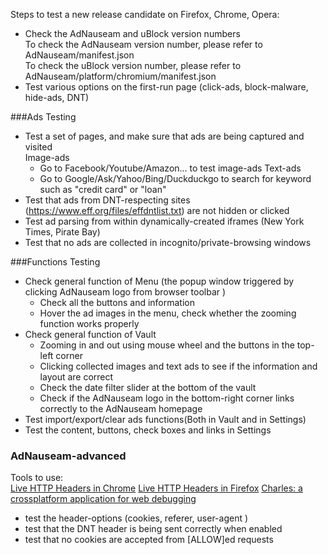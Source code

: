 Steps to test a new release candidate on Firefox, Chrome, Opera:


* Check the AdNauseam and uBlock version numbers   
  To check the AdNauseam version number, please refer to AdNauseam/manifest.json   
  To check the uBlock version number, please refer to AdNauseam/platform/chromium/manifest.json
* Test various options on the first-run page (click-ads, block-malware, hide-ads, DNT)

###Ads Testing
* Test a set of pages, and make sure that ads are being captured and visited   
  Image-ads
  - Go to Facebook/Youtube/Amazon... to test image-ads
  Text-ads
  - Go to Google/Ask/Yahoo/Bing/Duckduckgo to search for keyword such as "credit card" or "loan"
*  Test that ads from DNT-respecting sites (https://www.eff.org/files/effdntlist.txt) are not hidden or clicked
*  Test ad parsing from within dynamically-created iframes (New York Times, Pirate Bay)                       
*  Test that no ads are collected in incognito/private-browsing windows
  

###Functions Testing
* Check general function of Menu 
   (the popup window triggered by clicking AdNauseam logo from browser toolbar )
   - Check all the buttons and information
   - Hover the ad images in the menu, check whether the zooming function works properly
* Check general function of Vault
   - Zooming in and out using mouse wheel and the buttons in the top-left corner 
   - Clicking collected images and text ads to see if the information and layout are correct   
   - Check the date filter slider at the bottom of the vault
   - Check if the AdNauseam logo in the bottom-right corner links correctly to the AdNauseam homepage  
* Test import/export/clear ads functions(Both in Vault and in Settings)
* Test the content, buttons, check boxes and links in Settings

### AdNauseam-advanced
Tools to use:   
[Live HTTP Headers in Chrome](https://chrome.google.com/webstore/detail/live-http-headers/iaiioopjkcekapmldfgbebdclcnpgnlo?hl=en)
[Live HTTP Headers in Firefox](https://addons.mozilla.org/en-US/firefox/addon/live-http-headers-clone/)
[Charles: a crossplatform application for web debugging](https://www.charlesproxy.com/latest-release/download.do) 

*  test the header-options (cookies, referer, user-agent )
*  test that the DNT header is being sent correctly when enabled
*  test that no cookies are accepted from [ALLOW]ed requests




